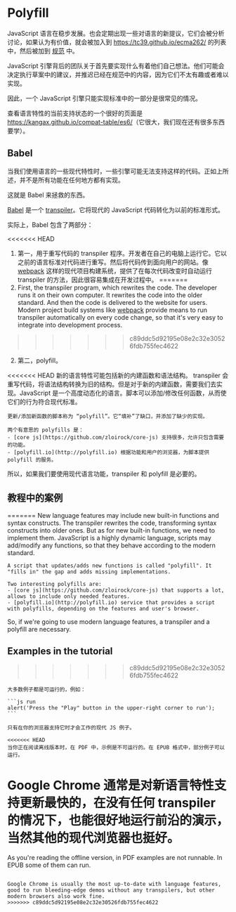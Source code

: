 
# Polyfill

JavaScript 语言在稳步发展。也会定期出现一些对语言的新提议，它们会被分析讨论，如果认为有价值，就会被加入到 <https://tc39.github.io/ecma262/> 的列表中，然后被加到 [规范](http://www.ecma-international.org/publications/standards/Ecma-262.htm) 中。

JavaScript 引擎背后的团队关于首先要实现什么有着他们自己想法。他们可能会决定执行草案中的建议，并推迟已经在规范中的内容，因为它们不太有趣或者难以实现。

因此，一个 JavaScript 引擎只能实现标准中的一部分是很常见的情况。

查看语言特性的当前支持状态的一个很好的页面是 <https://kangax.github.io/compat-table/es6/>（它很大，我们现在还有很多东西要学）。

## Babel

当我们使用语言的一些现代特性时，一些引擎可能无法支持这样的代码。正如上所述，并不是所有功能在任何地方都有实现。

这就是 Babel 来拯救的东西。

[Babel](https://babeljs.io) 是一个 [transpiler](https://en.wikipedia.org/wiki/Source-to-source_compiler)。它将现代的 JavaScript 代码转化为以前的标准形式。

实际上，Babel 包含了两部分：

<<<<<<< HEAD
1. 第一，用于重写代码的 transpiler 程序。开发者在自己的电脑上运行它。它以之前的语言标准对代码进行重写。然后将代码传到面向用户的网站。像 [webpack](http://webpack.github.io/) 这样的现代项目构建系统，提供了在每次代码改变时自动运行 transpiler 的方法，因此很容易集成在开发过程中。
=======
1. First, the transpiler program, which rewrites the code. The developer runs it on their own computer. It rewrites the code into the older standard. And then the code is delivered to the website for users. Modern project build systems like [webpack](http://webpack.github.io/) provide means to run transpiler automatically on every code change, so that it's very easy to integrate into development process.
>>>>>>> c89ddc5d92195e08e2c32e30526fdb755fec4622

2. 第二，polyfill。

<<<<<<< HEAD
    新的语言特性可能包括新的内建函数和语法结构。
    transpiler 会重写代码，将语法结构转换为旧的结构。但是对于新的内建函数，需要我们去实现。JavaScript 是一个高度动态化的语言。脚本可以添加/修改任何函数，从而使它们的行为符合现代标准。

    更新/添加新函数的脚本称为 “polyfill”。它“填补”了缺口，并添加了缺少的实现。
    
    两个有意思的 polyfills 是：
    - [core js](https://github.com/zloirock/core-js) 支持很多，允许只包含需要的功能。
    - [polyfill.io](http://polyfill.io) 根据功能和用户的浏览器，为脚本提供 polyfill 的服务。

所以，如果我们要使用现代语言功能，transpiler 和 polyfill 是必要的。

## 教程中的案例
=======
    New language features may include new built-in functions and syntax constructs.
    The transpiler rewrites the code, transforming syntax constructs into older ones. But as for new built-in functions, we need to implement them. JavaScript is a highly dynamic language, scripts may add/modify any functions, so that they behave according to the modern standard.

    A script that updates/adds new functions is called "polyfill". It "fills in" the gap and adds missing implementations.

    Two interesting polyfills are:
    - [core js](https://github.com/zloirock/core-js) that supports a lot, allows to include only needed features.
    - [polyfill.io](http://polyfill.io) service that provides a script with polyfills, depending on the features and user's browser.

So, if we're going to use modern language features, a transpiler and a polyfill are necessary.

## Examples in the tutorial
>>>>>>> c89ddc5d92195e08e2c32e30526fdb755fec4622


````online
大多数例子都是可运行的，例如：

```js run
alert('Press the "Play" button in the upper-right corner to run');
```

只有在你的浏览器支持它时才会工作的现代 JS 例子。
````

```offline
<<<<<<< HEAD
当你正在阅读离线版本时，在 PDF 中，示例是不可运行的。在 EPUB 格式中，部分例子可以运行。
```

Google Chrome 通常是对新语言特性支持更新最快的，在没有任何 transpiler 的情况下，也能很好地运行前沿的演示，当然其他的现代浏览器也挺好。
=======
As you're reading the offline version, in PDF examples are not runnable. In EPUB some of them can run.
```

Google Chrome is usually the most up-to-date with language features, good to run bleeding-edge demos without any transpilers, but other modern browsers also work fine.
>>>>>>> c89ddc5d92195e08e2c32e30526fdb755fec4622
